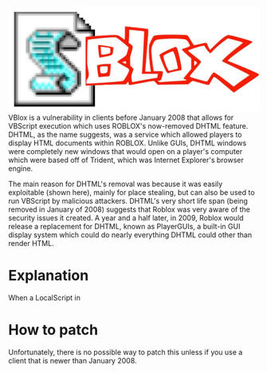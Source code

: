 ![Get it? VBlox.](assets/vblox.png)
VBlox is a vulnerability in clients before January 2008 that allows for VBScript execution which uses ROBLOX's now-removed DHTML feature. DHTML, as the name suggests, was a service which allowed players to display HTML documents within ROBLOX. Unlike GUIs, DHTML windows were completely new windows that would open on a player's computer which were based off of Trident, which was Internet Explorer's browser engine. 

The main reason for DHTML's removal was because it was easily exploitable (shown here), mainly for place stealing, but can also be used to run VBScript by malicious attackers. DHTML's very short life span (being removed in January of 2008) suggests that Roblox was very aware of the security issues it created. A year and a half later, in 2009, Roblox would release a replacement for DHTML, known as PlayerGUIs, a built-in GUI display system which could do nearly everything DHTML could other than render HTML.
# Explanation
When a LocalScript in
# How to patch
Unfortunately, there is no possible way to patch this unless if you use a client that is newer than January 2008.
